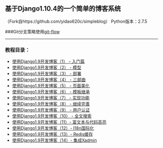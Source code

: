 ## 基于Django1.10.4的一个简单的博客系统
（Fork自https://github.com/yidao620c/simpleblog）
Python版本：2.7.5

###Git分支策略使用[git-flow](http://danielkummer.github.io/git-flow-cheatsheet/index.zh_CN.html)

------------------------------------------
### 教程目录：

* [使用Django1.9开发博客（1） - 入门篇](http://yidao620c.github.io/2015/04/20/simpleblog-01.html)
* [使用Django1.9开发博客（2） - 模型](http://yidao620c.github.io/2015/04/20/simpleblog-02.html)
* [使用Django1.9开发博客（3） - 部署](http://yidao620c.github.io/2015/04/20/simpleblog-03.html)
* [使用Django1.9开发博客（4） - 三部曲](http://yidao620c.github.io/2015/04/20/simpleblog-04.html)
* [使用Django1.9开发博客（5） - 页面美化](http://yidao620c.github.io/2015/04/21/simpleblog-05.html)
* [使用Django1.9开发博客（6） - 模板继承](http://yidao620c.github.io/2015/04/21/simpleblog-06.html)
* [使用Django1.9开发博客（7） - 实现功能](http://yidao620c.github.io/2015/04/21/simpleblog-07.html)
* [使用Django1.9开发博客（8） - 继续完善](http://yidao620c.github.io/2015/04/21/simpleblog-08.html)
* [使用Django1.9开发博客（9） - 用户认证](http://yidao620c.github.io/2015/04/21/simpleblog-09.html)
* [使用Django1.9开发博客（10） - 全文搜索](http://yidao620c.github.io/2015/04/21/simpleblog-10.html)
* [使用Django1.9开发博客（11）- 富文本与代码高亮](http://yidao620c.github.io/2015/04/21/simpleblog-11.html)
* [使用Django1.9开发博客（12）- I18n国际化](http://yidao620c.github.io/2015/04/21/simpleblog-12.html)
* [使用Django1.9开发博客（13）- Redis缓存](http://yidao620c.github.io/2015/04/21/simpleblog-13.html)
* [使用Django1.9开发博客（14）- 集成Xadmin](http://yidao620c.github.io/2015/04/21/simpleblog-14.html)
